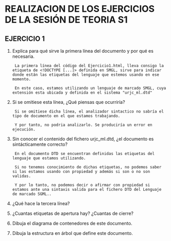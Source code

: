 # REALIZACION DE LOS EJERCICIOS DE LA SESIÓN DE TEORIA S1  

## EJERCICIO 1
1. Explica para qué sirve la primera línea del documento y por qué es necesaria.  

        La primera línea del código del Ejercicio1.html, lleva consigo la etiqueta de <!DOCTYPE [...]> definida en SMGL, sirve para indicar donde están las etiquetas del lenguaje que estemos usando en ese momento.  
          
        En este caso, estamos utilizando un lenguaje de marcado SMGL, cuya extensión esta ubicada y definida en el sistema "urjc_ml.dtd"  

2. Si se omitiese esta línea, ¿Qué piensas que ocurriría?  
 
        Si se omitiese dicha línea, el analizador sintactico no sabría el tipo de documento en el que estamos trabajando.  

        Y por tanto, no podria analizarlo. Se produciría un error en ejecución. 

3. Sin conocer el contenido del fichero urjc_ml.dtd, ¿el documento es sintácticamente correcto?  

        En el documento DTD se encuentran definidas las etiquetas del lenguaje que estamos utilizando.  
        
        Si no tenemos conocimiento de dichas etiquetas, no podemos saber si las estamos usando con propiedad y además si son o no son validas. 
        
        Y por lo tanto, no podemos decir o afirmar con propiedad si estamos ante una sintaxis valida para el fichero DTD del Lenguaje de marcado SGML..

4. ¿Qué hace la tercera línea?  

5. ¿Cuantas etiquetas de apertura hay? ¿Cuantas de cierre?  

6. Dibuja el diagrama de contenedores de este documento.  

7. Dibuja la estructura en árbol que define este documento.  
